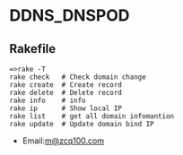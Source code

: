 # DDNS_DNSPOD
## Rakefile

```
=>rake -T
rake check   # Check domain change
rake create  # Create record
rake delete  # Delete record
rake info    # info
rake ip      # Show local IP
rake list    # get all domain infomantion
rake update  # Update domain bind IP

```


* Email:m@zcq100.com
